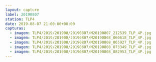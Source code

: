```yaml
---
layout: capture
label: 20190807
station: TLP4
date: 2019-08-07 21:00:00+00:00
capturas:
  - imagem: TLP4/2019/201908/20190807/M20190807_212539_TLP_4P.jpg
  - imagem: TLP4/2019/201908/20190807/M20190808_060618_TLP_4P.jpg
  - imagem: TLP4/2019/201908/20190807/M20190808_065927_TLP_4P.jpg
  - imagem: TLP4/2019/201908/20190807/M20190808_073349_TLP_4P.jpg
  - imagem: TLP4/2019/201908/20190807/M20190808_082953_TLP_4P.jpg
---
```

